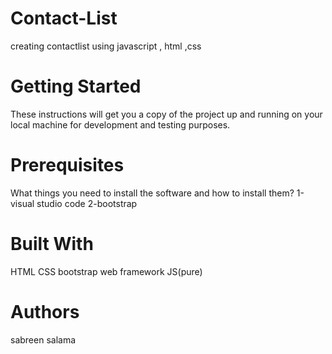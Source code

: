 # Contact-List
creating contactlist using javascript , html ,css

# Getting Started
These instructions will get you a copy of the project up and running on your local machine for development and testing purposes. 

# Prerequisites
What things you need to install the software and how to install them?
1-visual studio code 
2-bootstrap

# Built With
HTML
CSS
bootstrap web framework
JS(pure)
# Authors
sabreen salama
